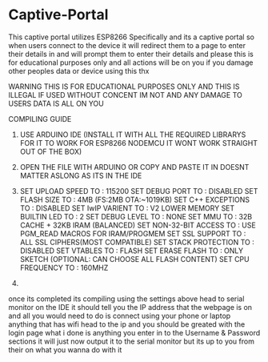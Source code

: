 # Captive-Portal
This captive portal utilizes ESP8266 Specifically and its a captive portal so when users connect to the device it will redirect them to a page to enter their details in and will prompt them to enter their details and please this is for educational purposes only and all actions will be on you if you damage other peoples data or device using this thx


WARNING THIS IS FOR EDUCATIONAL PURPOSES ONLY AND THIS IS ILLEGAL IF USED WITHOUT CONCENT IM NOT AND ANY DAMAGE TO USERS DATA IS ALL ON YOU 


COMPILING GUIDE

1. USE ARDUINO IDE (INSTALL IT WITH ALL THE REQUIRED LIBRARYS FOR IT TO WORK FOR ESP8266 NODEMCU IT WONT WORK STRAIGHT OUT OF THE BOX)
2. OPEN THE FILE WITH ARDUINO OR COPY AND PASTE IT IN DOESNT MATTER ASLONG AS ITS IN THE IDE 





3. SET UPLOAD SPEED TO : 115200
   SET DEBUG PORT TO : DISABLED
   SET FLASH SIZE TO : 4MB (FS:2MB OTA:~1019KB)
   SET C++ EXCEPTIONS TO : DISABLED 
   SET IwIP VARIENT TO : V2 LOWER MEMORY
   SET BUILTIN LED TO : 2
   SET DEBUG LEVEL TO : NONE
   SET MMU TO : 32B CACHE + 32KB IRAM (BALANCED)
   SET NON-32-BIT ACCESS TO : USE PGM_READ MACROS FOR IRAM/PROGMEM
   SET SSL SUPPORT TO : ALL SSL CIPHERS(MOST COMPATIBLE)
   SET STACK PROTECTION TO :  DISABLED 
   SET VTABLES TO : FLASH
   SET ERASE FLASH TO : ONLY SKETCH (OPTIONAL: CAN CHOOSE ALL FLASH CONTENT)
   SET CPU FREQUENCY TO : 160MHZ

4.
once its completed its compiling using the settings above 
head to serial monitor on the IDE 
it should tell you the IP address that the webpage is on and all you would need to do is 
connect using your phone or laptop anything that has wifi head to the ip and you should be greated with the login page
what i done is anything you enter in to the Username & Password sections it will just now output it to the serial monitor 
but its up to you from their on what you wanna do with it 
